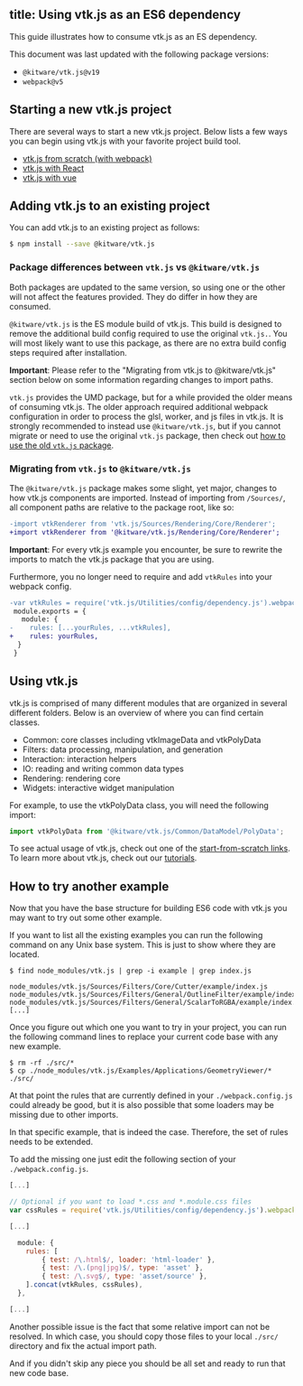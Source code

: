 title: Using vtk.js as an ES6 dependency
---

This guide illustrates how to consume vtk.js as an ES dependency.

This document was last updated with the following package versions:
- `@kitware/vtk.js@v19`
- `webpack@v5`

## Starting a new vtk.js project

There are several ways to start a new vtk.js project. Below lists a few ways you can begin using vtk.js with your favorite project build tool.

- [vtk.js from scratch (with webpack)](./vtk_vanilla.html)
- [vtk.js with React](./vtk_react.html)
- [vtk.js with vue](./vtk_vue.html)

## Adding vtk.js to an existing project

You can add vtk.js to an existing project as follows:

```sh
$ npm install --save @kitware/vtk.js
```

### Package differences between `vtk.js` vs `@kitware/vtk.js`

Both packages are updated to the same version, so using one or the other will not affect the features provided. They do differ in how they are consumed.

`@kitware/vtk.js` is the ES module build of vtk.js. This build is designed to remove the additional build config required to use the original `vtk.js.`. You will most likely want to use this package, as there are no extra build config steps required after installation.

**Important**: Please refer to the "Migrating from vtk.js to @kitware/vtk.js" section below on some information regarding changes to import paths.

`vtk.js` provides the UMD package, but for a while provided the older means of consuming vtk.js. The older approach required additional webpack configuration in order to process the glsl, worker, and js files in vtk.js. It is strongly recommended to instead use `@kitware/vtk.js`, but if you cannot migrate or need to use the original `vtk.js` package, then check out [how to use the old `vtk.js` package](./old_intro_vtk_es6.html).

### Migrating from `vtk.js` to `@kitware/vtk.js`

The `@kitware/vtk.js` package makes some slight, yet major, changes to how vtk.js components are imported. Instead of importing from `/Sources/`, all component paths are relative to the package root, like so:

```diff
-import vtkRenderer from 'vtk.js/Sources/Rendering/Core/Renderer';
+import vtkRenderer from '@kitware/vtk.js/Rendering/Core/Renderer';
```

**Important**: For every vtk.js example you encounter, be sure to rewrite the imports to match the vtk.js package that you are using.

Furthermore, you no longer need to require and add `vtkRules` into your webpack config.

```diff
-var vtkRules = require('vtk.js/Utilities/config/dependency.js').webpack.core.rules;
 module.exports = {
   module: {
-    rules: [...yourRules, ...vtkRules],
+    rules: yourRules,
  }
 }
```

## Using vtk.js

vtk.js is comprised of many different modules that are organized in several different folders. Below is an overview of where you can find certain classes.

- Common: core classes including vtkImageData and vtkPolyData
- Filters: data processing, manipulation, and generation
- Interaction: interaction helpers
- IO: reading and writing common data types
- Rendering: rendering core
- Widgets: interactive widget manipulation

For example, to use the vtkPolyData class, you will need the following import:

```js
import vtkPolyData from '@kitware/vtk.js/Common/DataModel/PolyData';
```

To see actual usage of vtk.js, check out one of the [start-from-scratch links](#Starting-a-new-vtk-js-project).
To learn more about vtk.js, check out our [tutorials](./tutorial.html).

## How to try another example

Now that you have the base structure for building ES6 code with vtk.js you may want to try out some other example.

If you want to list all the existing examples you can run the following command on any Unix base system. This is just to show where they are located.

```
$ find node_modules/vtk.js | grep -i example | grep index.js

node_modules/vtk.js/Sources/Filters/Core/Cutter/example/index.js
node_modules/vtk.js/Sources/Filters/General/OutlineFilter/example/index.js
node_modules/vtk.js/Sources/Filters/General/ScalarToRGBA/example/index.js
[...]
```

Once you figure out which one you want to try in your project, you can run the following command lines to replace your current code base with any new example.

```
$ rm -rf ./src/*
$ cp ./node_modules/vtk.js/Examples/Applications/GeometryViewer/* ./src/
```

At that point the rules that are currently defined in your `./webpack.config.js` could already be good, but it is also possible that some loaders may be missing due to other imports.

In that specific example, that is indeed the case. Therefore, the set of rules needs to be extended.

To add the missing one just edit the following section of your `./webpack.config.js`.

```./webpack.config.js
[...]

// Optional if you want to load *.css and *.module.css files
var cssRules = require('vtk.js/Utilities/config/dependency.js').webpack.css.rules;

[...]

  module: {
    rules: [
        { test: /\.html$/, loader: 'html-loader' },
        { test: /\.(png|jpg)$/, type: 'asset' },
        { test: /\.svg$/, type: 'asset/source' },
    ].concat(vtkRules, cssRules),
  },

[...]
```

Another possible issue is the fact that some relative import can not be resolved. In which case, you should copy those files to your local `./src/` directory and fix the actual import path.

And if you didn't skip any piece you should be all set and ready to run that new code base.
